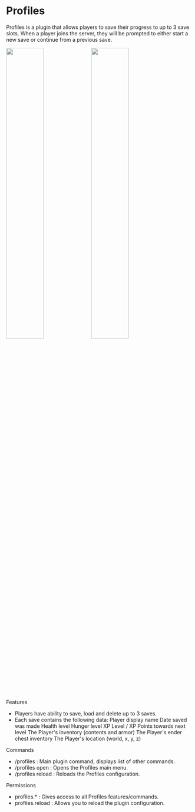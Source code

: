 # Profiles
Profiles is a plugin that allows players to save their progress to up to 3 save slots. When a player joins the server, they will be prompted to either start a new save or continue from a previous save.

<img src="https://user-images.githubusercontent.com/52573645/111053091-f218b680-842e-11eb-98a2-7701359d01c4.png" width="45%"></img> <img src="https://user-images.githubusercontent.com/52573645/111053092-f218b680-842e-11eb-8cb9-e457870230e2.png" width="45%"></img> 

Features
  - Players have ability to save, load and delete up to 3 saves.
  - Each save contains the following data:
Player display name
Date saved was made
Health level
Hunger level
XP Level / XP Points towards next level
The Player's inventory (contents and armor)
The Player's ender chest inventory
The Player's location (world, x, y, z)

Commands
  - /profiles : Main plugin command, displays list of other commands.
  - /profiles open : Opens the Profiles main menu.
  - /profiles reload : Reloads the Profiles configuration.

Permissions
  - profiles.* : Gives access to all Profiles features/commands.
  - profiles.reload : Allows you to reload the plugin configuration.
